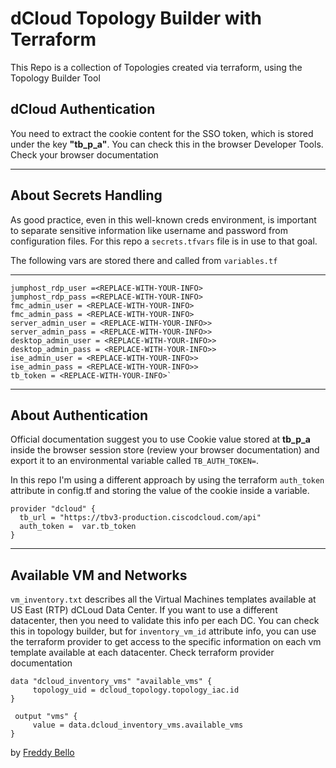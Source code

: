 # dCloud Topology Builder with Terraform

This Repo is a collection of Topologies created via terraform, using the Topology Builder Tool

## dCloud Authentication

You need to extract the cookie content for the SSO token, which is stored under the key **"tb_p_a"**. You can check this in the browser Developer Tools. Check your browser documentation

---

## About Secrets Handling

As good practice, even in this well-known creds environment, is important to separate sensitive information like username and password from configuration files. For this repo a `secrets.tfvars` file is in use to that goal.

The following vars are stored there and called from `variables.tf`

---

```
jumphost_rdp_user =<REPLACE-WITH-YOUR-INFO>
jumphost_rdp_pass =<REPLACE-WITH-YOUR-INFO>
fmc_admin_user = <REPLACE-WITH-YOUR-INFO>
fmc_admin_pass = <REPLACE-WITH-YOUR-INFO>
server_admin_user = <REPLACE-WITH-YOUR-INFO>>
server_admin_pass = <REPLACE-WITH-YOUR-INFO>>
desktop_admin_user = <REPLACE-WITH-YOUR-INFO>>
desktop_admin_pass = <REPLACE-WITH-YOUR-INFO>>
ise_admin_user = <REPLACE-WITH-YOUR-INFO>>
ise_admin_pass = <REPLACE-WITH-YOUR-INFO>>
tb_token = <REPLACE-WITH-YOUR-INFO>`
```

---

## About Authentication

Official documentation suggest you to use Cookie value stored at **tb_p_a** inside the browser session store (review your browser documentation) and export it to an environmental variable called `TB_AUTH_TOKEN=`.

In this repo I'm using a different approach by using the terraform `auth_token` attribute in config.tf and storing the value of the cookie inside a variable.

```
provider "dcloud" {
  tb_url = "https://tbv3-production.ciscodcloud.com/api"
  auth_token =  var.tb_token
}
```

---

## Available VM and Networks

`vm_inventory.txt` describes all the Virtual Machines templates available at US East (RTP) dCLoud Data Center.
If you want to use a different datacenter, then you need to validate this info per each DC. You can check this in topology builder, but for `inventory_vm_id` attribute info, you can use the terraform provider to get access to the specific information on each vm template available at each datacenter. Check terraform provider documentation

```
data "dcloud_inventory_vms" "available_vms" {
     topology_uid = dcloud_topology.topology_iac.id
}

 output "vms" {
     value = data.dcloud_inventory_vms.available_vms
}
```

by [Freddy Bello](frbello@cisco.com)
